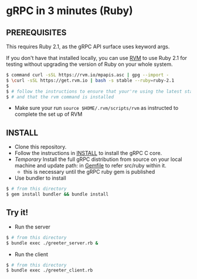 gRPC in 3 minutes (Ruby)
========================

PREREQUISITES
-------------

This requires Ruby 2.1, as the gRPC API surface uses keyword args.

If you don't have that installed locally, you can use [RVM](https://www.rvm.io/) to use Ruby 2.1 for testing without upgrading the version of Ruby on your whole system.
```sh
$ command curl -sSL https://rvm.io/mpapis.asc | gpg --import -
$ \curl -sSL https://get.rvm.io | bash -s stable --ruby=ruby-2.1
$
$ # follow the instructions to ensure that your're using the latest stable version of Ruby
$ # and that the rvm command is installed
```
- Make sure your run `source $HOME/.rvm/scripts/rvm` as instructed to complete the set up of RVM

INSTALL
-------

- Clone this repository.
- Follow the instructions in [INSTALL](https://github.com/grpc/grpc/blob/master/INSTALL) to install the gRPC C core.
- *Temporary* Install the full gRPC distribution from source on your local machine and update path: in [Gemfile](https://github.com/grpc/grpc-common/blob/master/ruby/Gemfile) to refer src/ruby within it.
  - this is necessary until the gRPC ruby gem is published
- Use bundler to install
```sh
$ # from this directory
$ gem install bundler && bundle install
```

Try it! 
-------

- Run the server
```sh
$ # from this directory
$ bundle exec ./greeter_server.rb &
```

- Run the client
```sh
$ # from this directory
$ bundle exec ./greeter_client.rb
```
